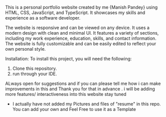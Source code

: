 This is a personal portfolio website created by me {Manish Pandey} using HTML, CSS, JavaScript, and TypeScript. It showcases my skills and experience as a software developer.

The website is responsive and can be viewed on any device.
It uses a modern design with clean and minimal UI.
It features a variety of sections, including my work experience, education, skills, and contact information.
The website is fully customizable and can be easily edited to reflect your own personal style.

Installation:
To install this project, you will need the following:
1. Clone this repository.
2. run through your IDE.
   
ALways open for suggestions and if you can please tell me how i can make improvements in this and Thank you for that in advance .
i will be adding more features/ interactiveness into this website stay tuned
* I actually have not added my Pictures and files of "resume" in this repo. You can add your own and Feel Free to use it as a Template
